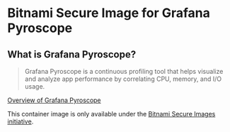 # Bitnami Secure Image for Grafana Pyroscope

## What is Grafana Pyroscope?

> Grafana Pyroscope is a continuous profiling tool that helps visualize and analyze app performance by correlating CPU, memory, and I/O usage.

[Overview of Grafana Pyroscope](https://grafana.com/oss/pyroscope/)

This container image is only available under the [Bitnami Secure Images initiative](https://news.broadcom.com/app-dev/broadcom-introduces-bitnami-secure-images-for-production-ready-containerized-applications).